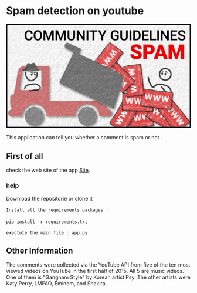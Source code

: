 # Spam detection on youtube
<p align="center">
  <img src="spam.jpg" />
</p>

This application can tell you whether a comment is spam or not .

## First of all
 
check the web site of the app  [Site](https://youtube-spam-detectionlogistic.herokuapp.com). 

### help

Download the repositorie or clone it

```
Install all the requirements packages :

pip install -r requirements.txt
```
```
exectute the main file : app.py
```

## Other Information

The comments were collected via the YouTube API from five of the ten most viewed videos on YouTube in the first half of 2015. All 5 are music videos. One of them is "Gangnam Style" by Korean artist Psy. 
The other artists were Katy Perry, LMFAO, Eminem, and Shakira.